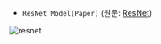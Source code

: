 

- ```ResNet Model(Paper)``` (원문: [ResNet](https://arxiv.org/pdf/1512.03385.pdf))  

![resnet](https://user-images.githubusercontent.com/50253860/204150928-a0b6f560-3448-47da-b89e-e48b2fac4472.png)
